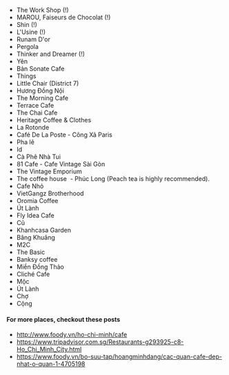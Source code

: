   - The Work Shop (!)
  - MAROU, Faiseurs de Chocolat (!)
  - Shin (!)
  - L'Usine (!)
  - Runam D'or
  - Pergola
  - Thinker and Dreamer (!)
  - Yên
  - Bản Sonate Cafe
  - Things
  - Little Chair (District 7)
  - Hương Đồng Nội
  - The Morning Cafe
  - Terrace Cafe
  - The Chai Cafe
  - Heritage Coffee & Clothes
  - La Rotonde
  - Café De La Poste - Công Xã Paris
  - Pha lê
  - Id
  - Cà Phê Nhà Tui
  - 81 Cafe - Cafe Vintage Sài Gòn
  - The Vintage Emporium
  - The coffee house
  - Phúc Long (Peach tea is highly recommended).
  - Cafe Nhỏ
  - VietGangz Brotherhood
  - Oromia Coffee
  - Út Lành
  - Fly Idea Cafe
  - Cũ
  - Khanhcasa Garden
  - Bâng Khuâng
  - M2C
  - The Basic
  - Banksy coffee
  - Miền Đồng Thảo
  - Cliché Cafe
  - Mộc
  - Út Lành
  - Chợ
  - Cộng

  #### For more places, checkout these posts

  - http://www.foody.vn/ho-chi-minh/cafe
  - https://www.tripadvisor.com.sg/Restaurants-g293925-c8-Ho_Chi_Minh_City.html
  - https://www.foody.vn/bo-suu-tap/hoangminhdang/cac-quan-cafe-dep-nhat-o-quan-1-4705198
